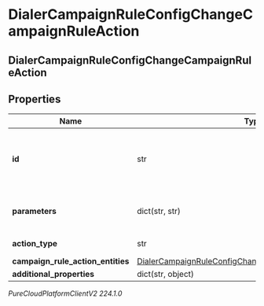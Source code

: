 # DialerCampaignRuleConfigChangeCampaignRuleAction

## DialerCampaignRuleConfigChangeCampaignRuleAction

## Properties

|Name | Type | Description | Notes|
|------------ | ------------- | ------------- | -------------|
| **id** | str | The globally unique identifier for the action | [optional] |
| **parameters** | dict(str, str) | The parameters to match this action | [optional] |
| **action_type** | str | The type of this action | [optional] |
| **campaign_rule_action_entities** | [DialerCampaignRuleConfigChangeCampaignRuleActionEntities](DialerCampaignRuleConfigChangeCampaignRuleActionEntities) |  | [optional] |
| **additional_properties** | dict(str, object) |  | [optional] |



_PureCloudPlatformClientV2 224.1.0_
